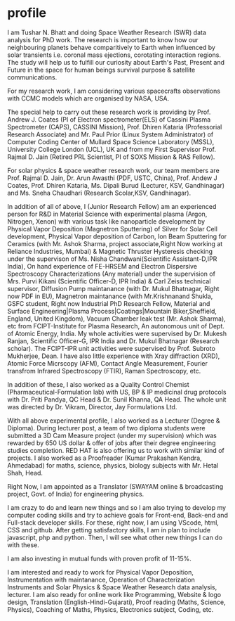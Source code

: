 # profile

I am Tushar N. Bhatt and doing Space Weather Research (SWR) data analysis for PhD work. The research is important to know how our neighbouring planets behave comparitively to Earth when influenced by solar transients i.e. coronal mass ejections, corotating interaction regions. The study will help us to fulfill our curiosity about Earth's Past, Present and Future in the space for human beings survival purpose & satellite communications. 

For my research work, I am considering various spacecrafts observations with CCMC models which are organised by NASA, USA.

The special help to carry out these research work is providing by Prof. Andrew J. Coates (PI of Electron spectrometer(ELS) of Cassini Plasma Spectrometer (CAPS), CASSINI Mission), Prof. Dhiren Kataria (Professorial Research Associate) and Mr. Paul Prior (Linux System Administrator) of Computer Coding Center of Mullard Space Science Laboratory (MSSL), University College London (UCL), UK and from my First Supervisor Prof. Rajmal D. Jain (Retired PRL Scientist, PI of SOXS Mission & RAS Fellow).

For solar physics & space weather research work, our team members are Prof. Rajmal D. Jain, Dr. Arun Awasthi (PDF, USTC, China), Prof. Andew J Coates, Prof. Dhiren Kataria, Ms. Dipali Burud (Lecturer, KSV, Gandhinagar) and Ms. Sneha Chaudhari (Research Scolar,KSV, Gandhinagar).
 
In addition of all of above, I (Junior Research Fellow) am an experienced person for R&D in Material Science with experimental plasma (Argon, Nitrogen, Xenon) with various task like nanoparticle development by Physical Vapor Deposition (Magnetron Sputtering) of Silver for Solar Cell development, Physical Vapor deposition of Carbon, Ion Beam Sputtering for Ceramics (with Mr. Ashok Sharma, project associate,Right Now working at Reliance Industries, Mumbai) & Magnetic Thruster Hysteresis checking under the supervison of Ms. Nisha Chandwani(Scientific Assistant-D,IPR India), On hand experience of FE-HRSEM and Electron Dispersive Spectroscopy Characterizations (Any material) under the supervision of Mrs. Purvi Kikani (Scientific Officer-D, IPR India) & Carl Zeiss technical supervisor, Diffusion Pump maintanance (with Dr. Mukul Bhatnagar, Right now PDF in EU), Magnetron maintanance (with Mr.Krishnanand Shukla, GSFC student, Right now Industrial PhD Research Fellow, Material and Surface Engineering|Plasma Process|Coatings|Mountain Biker,Sheffield, England, United Kingdom), Vacuum Chamber leak test (Mr. Ashok Sharma), etc from FCIPT-Institute for Plasma Research, An autonomous unit of Dept. of Atomic Energy, India. My whole activities were supervised by Dr. Mukesh Ranjan, Scientific Officer-G, IPR India and Dr. Mukul Bhatnagar (Research scholar). The FCIPT-IPR unit activities were supervised by Prof. Subroto Mukherjee, Dean. I have also little experience with Xray diffraction (XRD), Atomic Force Micrscopy (AFM), Contact Angle Measurement, Fourier transfrom Infrared Spectroscopy (FTIR), Raman Spectroscopy, etc.

In addition of these, I also worked as a Quality Control Chemist (Pharmaceutical-Formulation lab) with US, BP & IP medicinal drug protocols with Dr. Priti Pandya, QC Head & Dr. Sunil Khanna, QA Head. The whole unit was directed by Dr. Vikram, Director, Jay Formulations Ltd.

With all above experimental profile, I also worked as a Lecturer (Degree & Diploma). During lecturer post, a team of two diploma students were submitted a 3D Cam Measure project (under my supervision) which was rewarded by 650 US dollar & offer of jobs after their degree engineering studies completion. RED HAT is also offering us to work with similar kind of projects. I also worked as a Proofreader (Kumar Prakashan Kendra, Ahmedabad) for maths, science, physics, biology subjects with Mr. Hetal Shah, Head.

Right Now, I am appointed as a Translator (SWAYAM online & broadcasting project, Govt. of India) for engineering physics.

I am crazy to do and learn new things and so I am also trying to develop my computer coding skills and try to achieve goals for Front-end, Back-end and Full-stack developer skills. For these, right now, I am using VScode, html, CSS and github. After getting satisfactory skills, I am in plan to include javascript, php and python. Then, I will see what other new things I can do with these.

I am also investing in mutual funds with proven profit of 11-15%.

I am interested and ready to work for Physical Vapor Deposition, Instrumentation with maintanance, Operation of Characterization Instruments and Solar Physics & Space Weather Research data analysis, lecturer. I am also ready for online work like Programming, Website & logo design, Translation (English-Hindi-Gujarati), Proof reading (Maths, Science, Physics), Coaching of Maths, Physics, Electronics subject, Coding, etc.